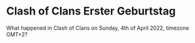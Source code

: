 # Clash of Clans Erster Geburtstag 

What happened in Clash of Clans on Sunday, 4th of April 2022, timezone GMT+2?
